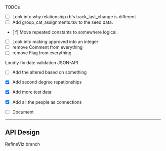 TODOs

* [ ] Look into why relationship.rb's track_last_change is different
* [ ] Add group_cat_assignments.tsv to the seed data.
* [ f] Move repeated constants to somewhere logical.
* [ ] Look into making approved into an integer
* [ ] remove Comment from everything
* [ ] remove Flag from everything

 Loudly fix date validation
JSON-API


* [ ] Add the altered based on something
* [X] Add second degree repationships
* [X] Add more test data
* [X] Add all the people as connections
* [ ] Document


----


API Design
-------------------

<!-- groupnetwork.json
  - people, plus 1-degree links, plus connections details for group members, group details

sharednetwork.json
  - people, 1-degree, plue 2 people details, plus relationship between two source nodes

personnetwork.json
  - one and two degree connections and details of the person, all relationships between any nodes.

person.json (n number of IDs)
group.json  (n number of IDs)

All of the groups

60% confidence and above.  Put a constant in the code

search_lookup.json (one for groups, one for people)
  - names (all, permutations)
-->

RefineViz branch
